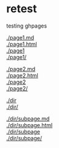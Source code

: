 # retest

testing ghpages

<a href="./page1.md">./page1.md</a><br>
<a href="./page1.html">./page1.html</a><br>
<a href="./page1">./page1</a><br>
<a href="./page1/">./page1/</a><br>

<a href="./page2.md">./page2.md</a><br>
<a href="./page2.html">./page2.html</a><br>
<a href="./page2">./page2</a><br>
<a href="./page2/">./page2/</a><br>

<a href="./dir">./dir</a><br>
<a href="./dir/">./dir/</a><br>

<a href="./dir/subpage.md">./dir/subpage.md</a><br>
<a href="./dir/subpage.html">./dir/subpage.html</a><br>
<a href="./dir/subpage">./dir/subpage</a><br>
<a href="./dir/subpage/">./dir/subpage/</a><br>
